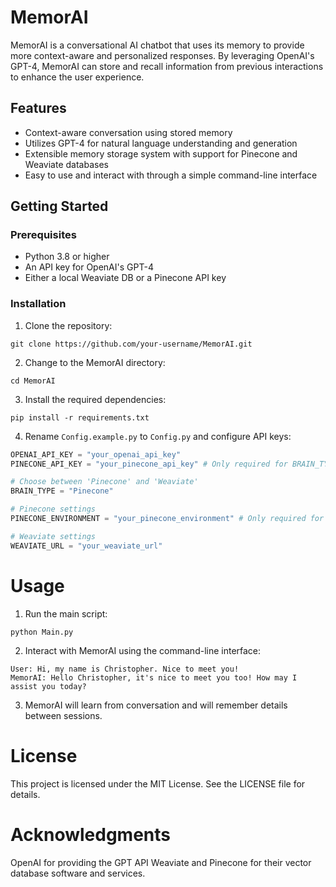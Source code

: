 # MemorAI

MemorAI is a conversational AI chatbot that uses its memory to provide more context-aware and personalized responses. By leveraging OpenAI's GPT-4, MemorAI can store and recall information from previous interactions to enhance the user experience.

## Features

- Context-aware conversation using stored memory
- Utilizes GPT-4 for natural language understanding and generation
- Extensible memory storage system with support for Pinecone and Weaviate databases
- Easy to use and interact with through a simple command-line interface

## Getting Started

### Prerequisites

- Python 3.8 or higher
- An API key for OpenAI's GPT-4
- Either a local Weaviate DB or a Pinecone API key

### Installation

1. Clone the repository:

```
git clone https://github.com/your-username/MemorAI.git
```

2. Change to the MemorAI directory: 
```
cd MemorAI
```

3. Install the required dependencies: 
```
pip install -r requirements.txt
```

4. Rename `Config.example.py` to `Config.py` and configure API keys:

```python
OPENAI_API_KEY = "your_openai_api_key"
PINECONE_API_KEY = "your_pinecone_api_key" # Only required for BRAIN_TYPE="Pinecone"

# Choose between 'Pinecone' and 'Weaviate'
BRAIN_TYPE = "Pinecone"

# Pinecone settings
PINECONE_ENVIRONMENT = "your_pinecone_environment" # Only required for BRAIN_TYPE="Pinecone"

# Weaviate settings
WEAVIATE_URL = "your_weaviate_url"
```

# Usage
1. Run the main script:
```
python Main.py
```

2. Interact with MemorAI using the command-line interface:
```
User: Hi, my name is Christopher. Nice to meet you!
MemorAI: Hello Christopher, it's nice to meet you too! How may I assist you today?
```

3. MemorAI will learn from conversation and will remember details between sessions.


# License
This project is licensed under the MIT License. See the LICENSE file for details.

# Acknowledgments
OpenAI for providing the GPT API
Weaviate and Pinecone for their vector database software and services.